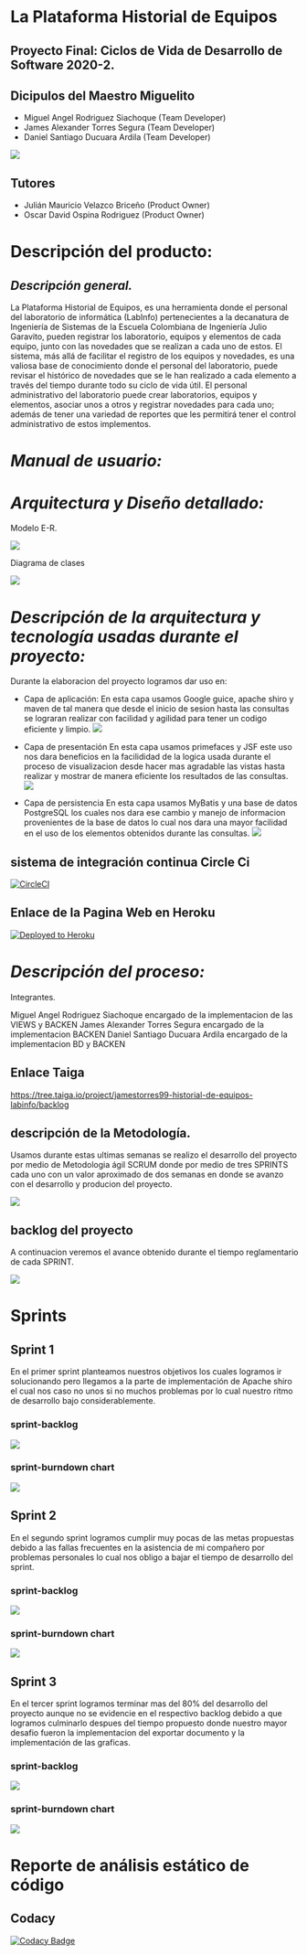 # La Plataforma Historial de Equipos

## Proyecto Final: Ciclos de Vida de Desarrollo de Software 2020-2. 

## Dicipulos del Maestro Miguelito


- Miguel Angel Rodriguez Siachoque (Team Developer)
- James Alexander Torres Segura (Team Developer)
- Daniel Santiago Ducuara Ardila (Team Developer)

![](/src/main/webapp/img/Logo.png)

## Tutores

- Julián Mauricio Velazco Briceño (Product Owner)
- Oscar David Ospina Rodriguez (Product Owner)

# Descripción del producto:

## *Descripción general.*

La Plataforma Historial de Equipos, es una herramienta donde el personal del laboratorio de informática (LabInfo) pertenecientes a la decanatura de Ingeniería de Sistemas de la Escuela Colombiana de Ingeniería Julio Garavito, pueden registrar los laboratorio, equipos y elementos de cada equipo, junto con las novedades que se realizan a cada uno de estos. 
El sistema, más allá de facilitar el registro de los equipos y novedades, es una valiosa base de conocimiento donde el personal del laboratorio, puede revisar el histórico de novedades que se le han realizado a cada elemento a través del tiempo durante todo su ciclo de vida útil. 
El personal administrativo del laboratorio puede crear laboratorios, equipos y elementos, asociar unos a otros y registrar novedades para cada uno; además de tener una variedad de reportes que les permitirá tener el control administrativo de estos implementos.

# *Manual de usuario:*










# *Arquitectura y Diseño detallado:*

Modelo E-R.

![](diseño/md.png)

Diagrama de clases

![](diseño/bd.jpeg)

# *Descripción de la arquitectura y tecnología usadas durante el proyecto:*

Durante la elaboracion del proyecto logramos dar uso en:

- Capa de aplicación:
  En esta capa usamos Google guice, apache shiro y maven de tal manera que desde el inicio de sesion hasta las consultas se lograran realizar con facilidad
  y agilidad para tener un codigo eficiente y limpio.
  ![](/src/main/webapp/img/shiro.png)

- Capa de presentación
  En esta capa usamos primefaces y JSF este uso nos dara beneficios en la facilididad de la logica usada durante el proceso de visualizacion desde hacer mas agradable
  las vistas hasta realizar y mostrar de manera eficiente los resultados de las consultas.
  ![](/src/main/webapp/img/jsf.jpg)

- Capa de persistencia
  En esta capa usamos MyBatis y una base de datos PostgreSQL los cuales nos dara ese cambio y manejo de informacion provenientes de la base de datos lo cual nos dara una mayor   facilidad en el uso de los elementos obtenidos durante las consultas.
  ![](/src/main/webapp/img/sql.jpg)

## sistema de integración continua Circle Ci
[![CircleCI](https://circleci.com/gh/PDSW-ECI/base-proyectos.svg?style=svg)](https://app.circleci.com/pipelines/github/20202-PROYCVDS-LOS-DISCIPULOS-DE-MIGUE/MAESTRO-MIGUELITO)

## Enlace de la Pagina Web en Heroku
[![Deployed to Heroku](https://www.herokucdn.com/deploy/button.png)](https://los-discipulos-de-miguelito.herokuapp.com/Login.xhtml)


# *Descripción del proceso:*

Integrantes.

Miguel Angel Rodriguez Siachoque encargado de la implementacion de las VIEWS y BACKEN
James Alexander Torres Segura encargado de la implementacion BACKEN
Daniel Santiago Ducuara Ardila encargado de la implementacion BD y BACKEN


## Enlace Taiga
https://tree.taiga.io/project/jamestorres99-historial-de-equipos-labinfo/backlog

## descripción de la Metodología.

Usamos durante estas ultimas semanas se realizo el desarrollo del proyecto por medio de Metodologia ágil SCRUM donde por medio de tres SPRINTS cada uno con un valor aproximado de dos semanas en donde se avanzo con el desarrollo y producion del proyecto.

![](/src/main/webapp/img/a.png)

## backlog del proyecto
A continuacion veremos el avance obtenido durante el tiempo reglamentario de cada SPRINT.

![](/src/main/webapp/img/back.PNG)

# Sprints

## Sprint 1
En el primer sprint planteamos nuestros objetivos los cuales logramos ir solucionando pero llegamos a la parte de implementación de Apache shiro el cual nos caso no unos si no 
muchos problemas por lo cual nuestro ritmo de desarrollo bajo considerablemente.

### sprint-backlog
![](/src/main/webapp/img/sp1.PNG)

### sprint-burndown chart
![](/src/main/webapp/img/back1.PNG)

## Sprint 2
En el segundo sprint logramos cumplir muy pocas de las metas propuestas debido a las fallas frecuentes en la asistencia de mi compañero por problemas personales lo cual nos obligo a bajar el tiempo de desarrollo del sprint.
### sprint-backlog
![](/src/main/webapp/img/sp2.PNG)

### sprint-burndown chart
![](/src/main/webapp/img/back2.PNG)

## Sprint 3
En el tercer sprint logramos terminar mas del 80% del desarrollo del proyecto aunque no se evidencie en el respectivo backlog debido a que logramos culminarlo despues del tiempo propuesto donde nuestro mayor desafio fueron la implementacion del exportar documento y la implementación de las graficas.
### sprint-backlog
![](/src/main/webapp/img/sp3.PNG)

### sprint-burndown chart
![](/src/main/webapp/img/back3.PNG)

# Reporte de análisis estático de código
## Codacy
[![Codacy Badge](https://api.codacy.com/project/badge/Grade/9106912acf4e42f38eef7f27eb0c8522)](https://app.codacy.com/gh/20202-PROYCVDS-LOS-DISCIPULOS-DE-MIGUE/MAESTRO-MIGUELITO/dashboard)
